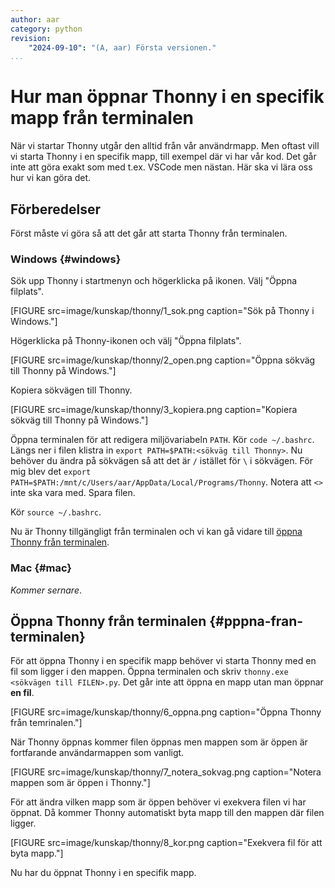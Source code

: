 ```yaml
---
author: aar
category: python
revision:
    "2024-09-10": "(A, aar) Första versionen."
...
```

Hur man öppnar Thonny i en specifik mapp från terminalen
==========================================

När vi startar Thonny utgår den alltid från vår användrmapp. Men oftast vill vi starta Thonny i en specifik mapp, till exempel där vi har vår kod. Det går inte att göra exakt som med t.ex. VSCode men nästan. Här ska vi lära oss hur vi kan göra det.

## Förberedelser

Först måste vi göra så att det går att starta Thonny från terminalen.

### Windows {#windows}

Sök upp Thonny i startmenyn och högerklicka på ikonen. Välj "Öppna filplats".

[FIGURE src=image/kunskap/thonny/1_sok.png caption="Sök på Thonny i Windows."]

Högerklicka på Thonny-ikonen och välj "Öppna filplats".

[FIGURE src=image/kunskap/thonny/2_open.png caption="Öppna sökväg till Thonny på Windows."]

Kopiera sökvägen till Thonny.

[FIGURE src=image/kunskap/thonny/3_kopiera.png caption="Kopiera sökväg till Thonny på Windows."]

Öppna terminalen för att redigera miljövariabeln `PATH`. Kör `code ~/.bashrc`. Längs ner i filen klistra in `export PATH=$PATH:<sökväg till Thonny>`. Nu behöver du ändra på sökvägen så att det är `/` istället för `\` i sökvägen. För mig blev det `export PATH=$PATH:/mnt/c/Users/aar/AppData/Local/Programs/Thonny`. Notera att `<>` inte ska vara med. Spara filen.

Kör `source ~/.bashrc`.

Nu är Thonny tillgängligt från terminalen och vi kan gå vidare till [öppna Thonny från terminalen](#pppna-fran-terminalen).

### Mac {#mac}

*Kommer sernare*.

## Öppna Thonny från terminalen {#pppna-fran-terminalen}

För att öppna Thonny i en specifik mapp behöver vi starta Thonny med en fil som ligger i den mappen. Öppna terminalen och skriv `thonny.exe <sökvägen till FILEN>.py`. Det går inte att öppna en mapp utan man öppnar **en fil**.

[FIGURE src=image/kunskap/thonny/6_oppna.png caption="Öppna Thonny från temrinalen."]

När Thonny öppnas kommer filen öppnas men mappen som är öppen är fortfarande användarmappen som vanligt.

[FIGURE src=image/kunskap/thonny/7_notera_sokvag.png caption="Notera mappen som är öppen i Thonny."]

För att ändra vilken mapp som är öppen behöver vi exekvera filen vi har öppnat. Då kommer Thonny automatiskt byta mapp till den mappen där filen ligger.

[FIGURE src=image/kunskap/thonny/8_kor.png caption="Exekvera fil för att byta mapp."]

Nu har du öppnat Thonny i en specifik mapp.

